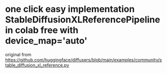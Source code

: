 # one click easy implementation StableDiffusionXLReferencePipeline in colab free with device_map='auto'

original from https://github.com/huggingface/diffusers/blob/main/examples/community/stable_diffusion_xl_reference.py
